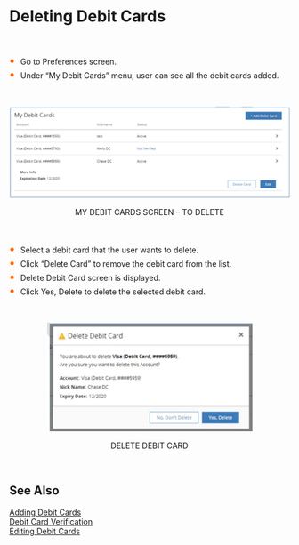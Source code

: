 # Deleting Debit Cards 

&nbsp;

<div class="card-body">
<ul>
<li>Go to Preferences screen. </li>
<li>Under “My Debit Cards” menu, user can see all the debit cards added. </li>
</ul>


<center>

&nbsp;

![image](../../assets/images/My_Debit_Cards_Screen_To_Delete.png) <br/>

MY DEBIT CARDS SCREEN – TO DELETE

</center>

&nbsp;


- Select a debit card that the user wants to delete. 
- Click “Delete Card” to remove the debit card from the list. 
- Delete Debit Card screen is displayed. 
- Click Yes, Delete to delete the selected debit card. 

&nbsp;

<center>

![image](../../assets/images/Delete_Debit_Card.png) <br/>

DELETE DEBIT CARD

</center>

&nbsp;

## See Also

[Adding Debit Cards](?path=docs/transfer-debit-card/adding-Acc.md)  
[Debit Card Verification](?path=docs/transfer-debit-card/debit-cardVerify.md)  
[Editing Debit Cards](?path=docs/transfer-debit-card/edit-debitCard.md)

<style>
    .card-body ul {
        list-style: none;
        padding-left: 20px;
    }
    .card-body ul li::before {
        content: "\2022";
        font-size: 1.5em;
        color: #f60;
        display: inline-block;
        width: 1em;
        margin-left: -1em;
    }